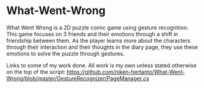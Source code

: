 # What-Went-Wrong
What Went Wrong is a 2D puzzle comic game using gesture recognition. This game focuses on 3 friends and their emotions through a shift in friendship between them. As the player learns more about the characters through their interaction and their thoughts in the diary page, they use these emotions to solve the puzzle through gestures.

Links to some of my work done. All work is my own unless stated otherwise on the top of the script:
https://github.com/niken-hertanto/What-Went-Wrong/blob/master/GestureRecognizer/PageManager.cs

